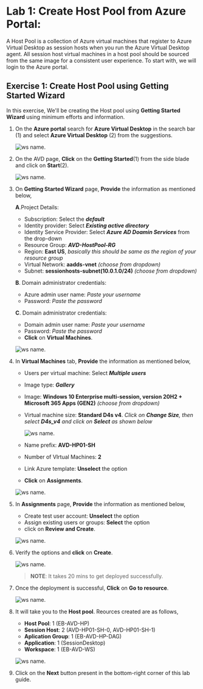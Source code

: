 # Lab 1: Create Host Pool from Azure Portal:

A Host Pool is a collection of Azure virtual machines that register to Azure Virtual Desktop as session hosts when you run the Azure Virtual Desktop agent. All session host virtual machines in a host pool should be sourced from the same image for a consistent user experience. To start with, we will login to the Azure portal. 

## Exercise 1: Create Host Pool using Getting Started Wizard

In this exercise, We'll be creating the Host pool using **Getting Started Wizard** using minimum efforts and information.

1. On the **Azure portal** search for **Azure Virtual Desktop** in the search bar (1) and select **Azure Virtual Desktop** (2) from the suggestions.

   ![ws name.](media/2avd1.png)
   
1. On the AVD page, **Click** on the **Getting Started**(1) from the side blade and click on **Start**(2).

   ![ws name.](media/gsw1.png)
   
1. On **Getting Started Wizard** page, **Provide** the information as mentioned below,

   **A**.Project Details:

   - Subscription: Select the ***default***
   - Identity provider: Select ***Existing active directory***
   - Identity Service Provider: Select ***Azure AD Doamin Services*** from the drop-down
   - Resource Group: ***AVD-HostPool-RG***
   - Region: **East US**, *basically this should be same as the region of your resource group*
   - Virtual Network: **aadds-vnet** *(choose from dropdown)*
   - Subnet: **sessionhosts-subnet(10.0.1.0/24)** *(choose from dropdown)*
   
   **B**. Domain administrator credentials:
   
   - Azure admin user name: *Paste your username* **<inject key="AzureAdUserEmail" />**
   - Password: *Paste the password* **<inject key="AzureAdUserPassword" />**

   **C**. Domain administrator credentials:
   
   - Domain admin user name: *Paste your username* **<inject key="AzureAdUserEmail" />**
   - Password: *Paste the password* **<inject key="AzureAdUserPassword" />**
   - **Click** on **Virtual Machines**.

   ![ws name.](media/gsw6.png)
   
1. In **Virtual Machines** tab, **Provide** the information as mentioned below,
   
   - Users per virtual machine: Select ***Multiple users***
   - Image type: ***Gallery***
   - Image: **Windows 10 Enterprise multi-session, version 20H2 + Microsoft 365 Apps (GEN2)** *(choose from dropdown)*
   - Virtual machine size: **Standard D4s v4**. *Click on **Change Size**, then select **D4s_v4** and click on **Select** as shown below*

     ![ws name.](media/2avd18.png)
   
   - Name prefix: **AVD-HP01-SH**
   - Number of VIrtual Machines: **2**
   - Link Azure template: **Unselect** the option
   - **Click** on **Assignments**.

   ![ws name.](media/gsw3.png)
   
1. In **Assignments** page, **Provide** the information as mentioned below, 
   
   - Create test user account: **Unselect** the option
   - Assign existing users or groups: **Select** the option
   - click on **Review and Create**.

   ![ws name.](media/gsw4.png)
   
1. Verify the options and **click** on **Create**.

   ![ws name.](media/gsw5.png)
   
   >**NOTE**: It takes 20 mins to get deployed successfully.
   
1. Once the deployment is successful, **Click** on **Go to resource**.

   ![ws name.](media/gsw7.png)
   
1. It will take you to the **Host pool**. Reources created are as follows,

   - **Host Pool**: 1 (EB-AVD-HP)
   - **Session Host**: 2 (AVD-HP01-SH-0, AVD-HP01-SH-1)
   - **Aplication Group**: 1 (EB-AVD-HP-DAG)
   - **Application**: 1 (SessionDesktop)
   - **Workspace**: 1 (EB-AVD-WS)

   ![ws name.](media/gsw8.png)
   
1. Click on the **Next** button present in the bottom-right corner of this lab guide.  
   

